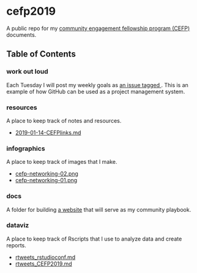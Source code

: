 # cefp2019
 
A public repo for my [community engagement fellowship program (CEFP)](https://www.aaas.org/programs/community-engagement-fellows) documents.

## Table of Contents

### work out loud

Each Tuesday I will post my weekly goals as [an issue tagged ](https://github.com/raynamharris/cefp2019/issues?utf8=%E2%9C%93&q=is%3Aissue+label%3Aworkoutloud+). This is an example of how GitHub can be used as a project management system. 


### resources

A place to keep track of notes and resources.
 
- [2019-01-14-CEFPlinks.md](resources/2019-01-14-CEFPlinks.md)

### infographics

A place to keep track of images that I make.
 
- [cefp-networking-02.png](infographics/cefp-networking-02.png)
- [cefp-networking-01.png](infographics/cefp-networking-01.png)

### docs

A folder for building [a website](https://raynamharris.github.io/cefp2019/) that will serve as my community playbook.  
 

### dataviz

A place to keep track of Rscripts that I use to analyze data and create reports.
 
- [rtweets_rstudioconf.md](dataviz/rtweets_rstudioconf.md)
- [rtweets_CEFP2019.md](dataviz/rtweets_CEFP2019.md)
